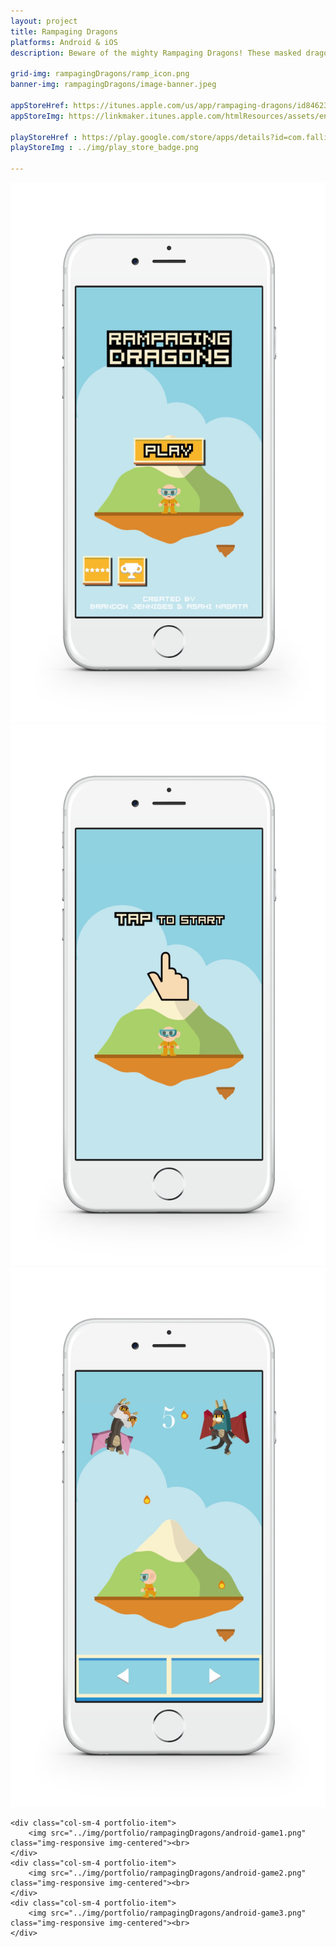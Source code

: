 ```yaml
---
layout: project
title: Rampaging Dragons
platforms: Android & iOS
description: Beware of the mighty Rampaging Dragons! These masked dragons will stop at no end to take you down. Battle against 4 fierce dragons in an endless battle. The concept is very simple. The more fireballs you dodge the more points you earn. Rampaging Dragons is super easy to pick up and play but nearly impossible to master. You will find yourself trying to beat your friend’s high scores for hours and hours. Good Luck!

grid-img: rampagingDragons/ramp_icon.png
banner-img: rampagingDragons/image-banner.jpeg

appStoreHref: https://itunes.apple.com/us/app/rampaging-dragons/id846237154?mt=8&uo=4
appStoreImg: https://linkmaker.itunes.apple.com/htmlResources/assets/en_us//images/web/linkmaker/badge_appstore-lrg.svg

playStoreHref : https://play.google.com/store/apps/details?id=com.fallinggame
playStoreImg : ../img/play_store_badge.png

---
```


<div class="row">
    <div class="col-sm-4 portfolio-item">
        <img src="../img/portfolio/rampagingDragons/game1.png" class="img-responsive img-centered"><br>
    </div>
    <div class="col-sm-4 portfolio-item">
        <img src="../img/portfolio/rampagingDragons/game2.png" class="img-responsive img-centered"><br>
    </div>
    <div class="col-sm-4 portfolio-item">
        <img src="../img/portfolio/rampagingDragons/game3.png" class="img-responsive img-centered"><br>
    </div>
    
    <div class="col-sm-4 portfolio-item">
        <img src="../img/portfolio/rampagingDragons/android-game1.png" class="img-responsive img-centered"><br>
    </div>
    <div class="col-sm-4 portfolio-item">
        <img src="../img/portfolio/rampagingDragons/android-game2.png" class="img-responsive img-centered"><br>
    </div>
    <div class="col-sm-4 portfolio-item">
        <img src="../img/portfolio/rampagingDragons/android-game3.png" class="img-responsive img-centered"><br>
    </div>
</div>